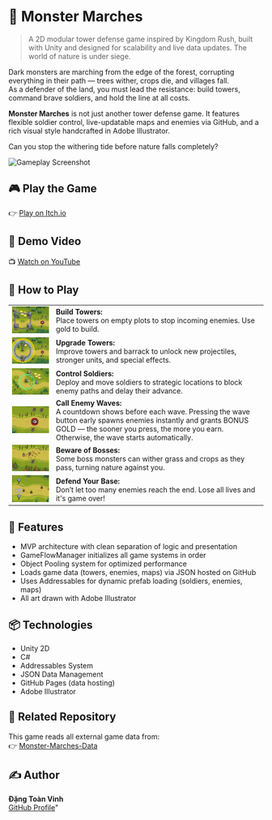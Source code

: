 # 🏰 Monster Marches

> A 2D modular tower defense game inspired by Kingdom Rush, built with Unity and designed for scalability and live data updates.
> The world of nature is under siege.

Dark monsters are marching from the edge of the forest, corrupting everything in their path — trees wither, crops die, and villages fall.  
As a defender of the land, you must lead the resistance: build towers, command brave soldiers, and hold the line at all costs.

**Monster Marches** is not just another tower defense game. It features flexible soldier control, live-updatable maps and enemies via GitHub, and a rich visual style handcrafted in Adobe Illustrator.

Can you stop the withering tide before nature falls completely?

![Gameplay Screenshot](https://github.com/vinhdang15/Monster-Marches/raw/main/Screenshots/demo1.png)

## 🎮 Play the Game
👉 [Play on Itch.io](https://vinhdang.itch.io/monstermarches)

## 🎥 Demo Video
📺 [Watch on YouTube](https://www.youtube.com/watch?v=YOUR_VIDEO_ID)

## 📖 How to Play

<table>
  <tr>
    <td><img src="https://github.com/vinhdang15/Monster-Marches/raw/main/Screenshots/Build-Tower.png" width="300"/></td>
    <td><b>Build Towers:</b><br>Place towers on empty plots to stop incoming enemies. Use gold to build.</td>
  </tr>
  <tr>
    <td><img src="https://github.com/vinhdang15/Monster-Marches/raw/main/Screenshots/Upgrade-Tower.png" width="300"/></td>
    <td><b>Upgrade Towers:</b><br>Improve towers and barrack to unlock new projectiles, stronger units, and special effects.</td>
  </tr>
  <tr>
    <td><img src="https://github.com/vinhdang15/Monster-Marches/raw/main/Screenshots/Control-Soldiers.png" width="300"/></td>
    <td><b>Control Soldiers:</b><br>Deploy and move soldiers to strategic locations to block enemy paths and delay their advance.</td>
  </tr>
  <tr>
    <td><img src="https://github.com/vinhdang15/Monster-Marches/raw/main/Screenshots/Call-Enemy-Waves.png" width="300"/></td>
    <td><b>Call Enemy Waves:</b><br>A countdown shows before each wave. Pressing the wave button early spawns enemies instantly and grants BONUS GOLD — the sooner you press, the more you earn. Otherwise, the wave starts automatically.</td>
  </tr>
  <tr>
    <td><img src="https://github.com/vinhdang15/Monster-Marches/raw/main/Screenshots/Beware-of-Bosses.png" width="300"/></td>
    <td><b>Beware of Bosses:</b><br>Some boss monsters can wither grass and crops as they pass, turning nature against you.</td>
  </tr>
  <tr>
    <td><img src="https://github.com/vinhdang15/Monster-Marches/raw/main/Screenshots/Defend-Your-Base.png" width="300"/></td>
    <td><b>Defend Your Base:</b><br>Don’t let too many enemies reach the end. Lose all lives and it's game over!</td>
  </tr>
</table>

## 🧠 Features

- MVP architecture with clean separation of logic and presentation
- GameFlowManager initializes all game systems in order
- Object Pooling system for optimized performance
- Loads game data (towers, enemies, maps) via JSON hosted on GitHub
- Uses Addressables for dynamic prefab loading (soldiers, enemies, maps)
- All art drawn with Adobe Illustrator

## 📦 Technologies

- Unity 2D
- C#
- Addressables System
- JSON Data Management
- GitHub Pages (data hosting)
- Adobe Illustrator

## 📂 Related Repository
This game reads all external game data from:  
👉 [Monster-Marches-Data](https://github.com/vinhdang15/Monster-Marches-Data)

## ✍️ Author

**Đặng Toàn Vinh**  
[GitHub Profile](https://github.com/vinhdang15)"
